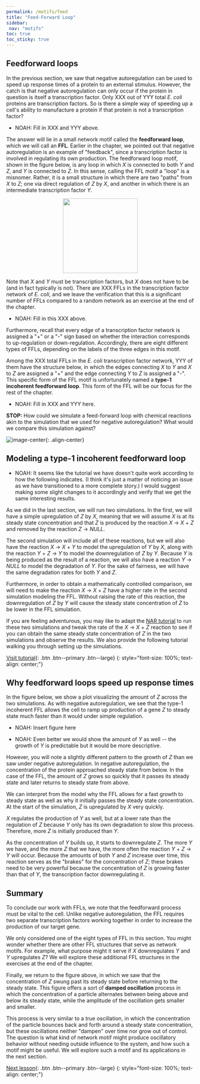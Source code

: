 ```yaml
---
permalink: /motifs/feed
title: "Feed-Forward Loop"
sidebar:
 nav: "motifs"
toc: true
toc_sticky: true
---
```


## Feedforward loops

In the previous section, we saw that negative autoregulation can be used to speed up response times of a protein to an external stimulus.  However, the catch is that negative autoregulation can only occur if the protein in question is itself a transcription factor. Only XXX out of YYY total *E. coli* proteins are transcription factors. So is there a simple way of speeding up a cell's ability to manufacture a protein if that protein is not a transcription factor?

* NOAH: Fill in XXX and YYY above.

The answer will lie in a small network motif called the **feedforward loop**, which we will call an **FFL**. Earlier in the chapter, we pointed out that negative autoregulation is an example of "feedback", since a transcription factor is involved in regulating its own production. The feedforward loop motif, shown in the figure below, is any loop in which *X* is connected to both *Y* and *Z*, and *Y* is connected to *Z*. In this sense, calling the FFL motif a "loop" is a misnomer. Rather, it is a small structure in which there are two "paths" from *X* to *Z*; one via direct regulation of *Z* by *X*, and another in which there is an intermediate transcription factor *Y*.

<center>
<img src="../assets/images/feed-forward_loop.png" width="200">
</center>

Note that *X* and *Y* must be transcription factors, but *X* does not have to be (and in fact typically is not). There are XXX FFLs in the transcription factor network of *E. coli*, and we leave the verification that this is a significant number of FFLs compared to a random network as an exercise at the end of the chapter.

* NOAH: Fill in this XXX above.

Furthermore, recall that every edge of a transcription factor network is assigned a "+" or a "-" sign based on whether the interaction corresponds to up-regulation or down-regulation. Accordingly, there are eight different types of FFLs, depending on the labels of the three edges in this motif.

Among the XXX total FFLs in the *E. coli* transcription factor network, YYY of them have the structure below, in which the edges connecting *X* to *Y* and *X* to *Z* are assigned a "+" and the edge connecting *Y* to *Z* is assigned a "-". This specific form of the FFL motif is unfortunately named a **type-1 incoherent feedforward loop**. This form of the FFL will be our focus for the rest of the chapter.

* NOAH: Fill in XXX and YYY here.

**STOP:** How could we simulate a feed-forward loop with chemical reactions akin to the simulation that we used for negative autoregulation? What would we compare this simulation against?

![image-center](../assets/images/type-1_incoherent_feed-forward_loop.png){: .align-center}

## Modeling a type-1 incoherent feedforward loop

* NOAH: It seems like the tutorial we have doesn't quite work according to how the following indicates. (I think it's just a matter of noticing an issue as we have transitioned to a more complete story.) I would suggest making some slight changes to it accordingly and verify that we get the same interesting results.

As we did in the last section, we will run two simulations. In the first, we will have a simple upregulation of *Z* by *X*, meaning that we will assume *X* is at its steady state concentration and that *Z* is produced by the reaction *X* → *X* + *Z* and removed by the reaction *Z* → *NULL*.

The second simulation will include all of these reactions, but we will also have the reaction *X* → *X* + *Y* to model the upregulation of *Y* by *X*, along with the reaction *Y* + *Z* → *Y* to model the downregulation of *Z* by *Y*. Because *Y* is being produced as the result of a reaction, we will also have a reaction *Y* → *NULL* to model the degradation of *Y*. For the sake of fairness, we will have the same degradation rates for both *Y* and *Z*.

Furthermore, in order to obtain a mathematically controlled comparison, we will need to make the reaction *X* → *X* + *Z* have a higher rate in the second simulation modeling the FFL. Without raising the rate of this reaction, the downregulation of *Z* by *Y* will cause the steady state concentration of *Z* to be lower in the FFL simulation.

If you are feeling adventurous, you may like to adapt the [NAR tutorial](motifs_tutorial_nar) to run these two simulations and tweak the rate of the *X* → *X* + *Z* reaction to see if you can obtain the same steady state concentration of *Z* in the two simulations and observe the results. We also provide the following tutorial walking you through setting up the simulations.

[Visit tutorial](tutorial_feed){: .btn .btn--primary .btn--large}
{: style="font-size: 100%; text-align: center;"}

## Why feedforward loops speed up response times

In the figure below, we show a plot visualizing the amount of *Z* across the two simulations. As with negative autoregulation, we see that the type-1 incoherent FFL allows the cell to ramp up production of a gene *Z* to steady state much faster than it would under simple regulation.

* NOAH: Insert figure here

* NOAH: Even better we would show the amount of *Y* as well -- the growth of *Y* is predictable but it would be more descriptive.

However, you will note a slightly different pattern to the growth of *Z* than we saw under negative autoregulation. In negative autoregulation, the concentration of the protein approached steady state from below. In the case of the FFL, the amount of *Z* grows so quickly that it passes its steady state and later returns to steady state from above.

We can interpret from the model why the FFL allows for a fast growth to steady state as well as why it initially passes the steady state concentration. At the start of the simulation, *Z* is upregulated by *X* very quickly.

*X* regulates the production of *Y* as well, but at a lower rate than the regulation of *Z* because *Y* only has its own degradation to slow this process. Therefore, more *Z* is initially produced than *Y*.

As the concentration of *Y* builds up, it starts to downregulate *Z*. The more *Y* we have, and the more *Z* that we have, the more often the reaction *Y* + *Z* → *Y* will occur. Because the amounts of both *Y* and *Z* increase over time, this reaction serves as the "brakes" for the concentration of *Z*; these brakes need to be very powerful because the concentration of *Z* is growing faster than that of *Y*, the transcription factor downregulating it.

## Summary

To conclude our work with FFLs, we note that the feedforward process must be vital to the cell. Unlike negative autoregulation, the FFL requires two separate transcription factors working together in order to increase the production of our target gene.

We only considered one of the eight types of FFL in this section. You might wonder whether there are other FFL structures that serve as network motifs.  For example, what purpose might it serve if *X* downregulates *Y* and *Y* upregulates *Z*? We will explore these additional FFL structures in the exercises at the end of the chapter.

Finally, we return to the figure above, in which we saw that the concentration of *Z* swung past its steady state before returning to the steady state. This figure offers a sort of **damped oscillation** process in which the concentration of a particle alternates between being above and below its steady state, while the amplitude of the oscillation gets smaller and smaller.

This process is very similar to a true oscillation, in which the concentration of the particle bounces back and forth around a steady state concentration, but these oscillations neither "dampen" over time nor grow out of control. The question is what kind of network motif might produce oscillatory behavior without needing outside influence to the system, and how such a motif might be useful. We will explore such a motif and its applications in the next section.

[Next lesson](oscillators){: .btn .btn--primary .btn--large}
{: style="font-size: 100%; text-align: center;"}
